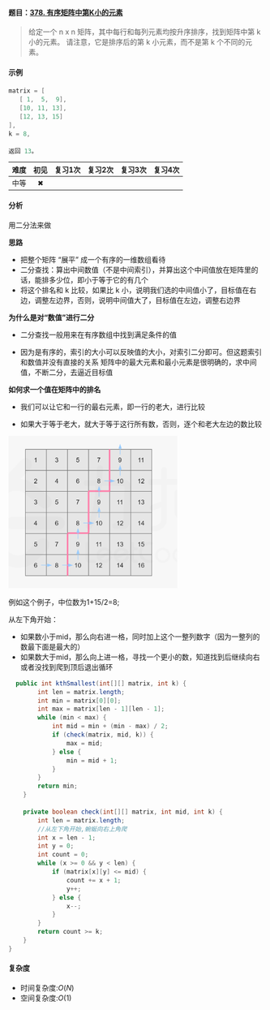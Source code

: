 #### 题目：[378. 有序矩阵中第K小的元素](https://leetcode-cn.com/problems/kth-smallest-element-in-a-sorted-matrix/)

> 给定一个 n x n 矩阵，其中每行和每列元素均按升序排序，找到矩阵中第 k 小的元素。
> 请注意，它是排序后的第 k 小元素，而不是第 k 个不同的元素。

#### 示例

```java
matrix = [
   [ 1,  5,  9],
   [10, 11, 13],
   [12, 13, 15]
],
k = 8,

返回 13。
```

| 难度 | 初见 | 复习1次 | 复习2次 | 复习3次 | 复习4次 |
| :--: | :--: | :-----: | :-----: | :-----: | :-----: |
| 中等 |  ✖   |         |         |         |         |

#### 分析

用二分法来做

**思路**

- 把整个矩阵 “展平” 成一个有序的一维数组看待
- 二分查找：算出中间数值（不是中间索引），并算出这个中间值放在矩阵里的话，能排多少位，即小于等于它的有几个
- 将这个排名和 k 比较，如果比 k 小，说明我们选的中间值小了，目标值在右边，调整左边界，否则，说明中间值大了，目标值在左边，调整右边界

**为什么是对“数值”进行二分**

- 二分查找一般用来在有序数组中找到满足条件的值

- 因为是有序的，索引的大小可以反映值的大小，对索引二分即可。但这题索引和数值并没有直接的关系
  矩阵中的最大元素和最小元素是很明确的，求中间值，不断二分，去逼近目标值

**如何求一个值在矩阵中的排名**

- 我们可以让它和一行的最右元素，即一行的老大，进行比较

-  如果大于等于老大，就大于等于这行所有数，否则，逐个和老大左边的数比较

![image-20200702111917792](图库/image-20200702111917792.png)

例如这个例子，中位数为1+15/2=8;

从左下角开始：

- 如果数小于mid，那么向右进一格，同时加上这个一整列数字（因为一整列的数最下面是最大的）
- 如果数大于mid，那么向上进一格，寻找一个更小的数，知道找到后继续向右或者没找到爬到顶后退出循环



```java
  public int kthSmallest(int[][] matrix, int k) {
        int len = matrix.length;
        int min = matrix[0][0];
        int max = matrix[len - 1][len - 1];
        while (min < max) {
            int mid = min + (min - max) / 2;
            if (check(matrix, mid, k)) {
                max = mid;
            } else {
                min = mid + 1;
            }
        }
        return min;
    }

    private boolean check(int[][] matrix, int mid, int k) {
        int len = matrix.length;
        //从左下角开始,蜿蜒向右上角爬
        int x = len - 1;
        int y = 0;
        int count = 0;
        while (x >= 0 && y < len) {
            if (matrix[x][y] <= mid) {
                count += x + 1;
                y++;
            } else {
                x--;
            }
        }
        return count >= k;
    }
}

```



#### 复杂度

- 时间复杂度:$O(N)$
- 空间复杂度:$O(1)$